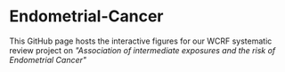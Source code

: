 # Endometrial-Cancer
This GitHub page hosts the interactive figures for our WCRF systematic review project on *"Association of intermediate exposures and the risk of Endometrial Cancer"*
